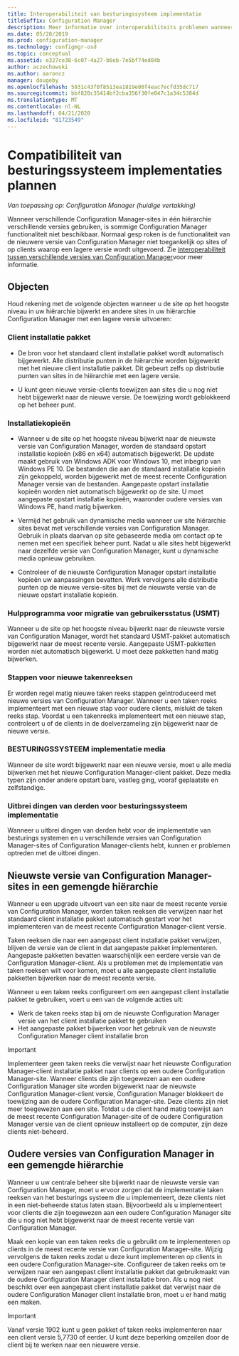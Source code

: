 ```yaml
---
title: Interoperabiliteit van besturingssysteem implementatie
titleSuffix: Configuration Manager
description: Meer informatie over interoperabiliteits problemen wanneer verschillende Configuration Manager sites in één hiërarchie verschillende versies gebruiken.
ms.date: 05/28/2019
ms.prod: configuration-manager
ms.technology: configmgr-osd
ms.topic: conceptual
ms.assetid: e327ce38-6c07-4a27-b6eb-7e5bf74ed04b
author: aczechowski
ms.author: aaroncz
manager: dougeby
ms.openlocfilehash: 5931c43f0f8513ea1819e00f4eac7ecfd35dc717
ms.sourcegitcommit: bbf820c35414bf2cba356f30fe047c1a34c5384d
ms.translationtype: MT
ms.contentlocale: nl-NL
ms.lasthandoff: 04/21/2020
ms.locfileid: "81723549"
---
```

# <a name="plan-for-os-deployment-interoperability"></a>Compatibiliteit van besturingssysteem implementaties plannen

*Van toepassing op: Configuration Manager (huidige vertakking)*

Wanneer verschillende Configuration Manager-sites in één hiërarchie verschillende versies gebruiken, is sommige Configuration Manager functionaliteit niet beschikbaar. Normaal gesp roken is de functionaliteit van de nieuwere versie van Configuration Manager niet toegankelijk op sites of op clients waarop een lagere versie wordt uitgevoerd. Zie [interoperabiliteit tussen verschillende versies van Configuration Manager](../../core/plan-design/hierarchy/interoperability-between-different-versions.md)voor meer informatie.  


## <a name="objects"></a>Objecten

Houd rekening met de volgende objecten wanneer u de site op het hoogste niveau in uw hiërarchie bijwerkt en andere sites in uw hiërarchie Configuration Manager met een lagere versie uitvoeren:  

### <a name="client-installation-package"></a>Client installatie pakket  

- De bron voor het standaard client installatie pakket wordt automatisch bijgewerkt. Alle distributie punten in de hiërarchie worden bijgewerkt met het nieuwe client installatie pakket. Dit gebeurt zelfs op distributie punten van sites in de hiërarchie met een lagere versie.  

- U kunt geen nieuwe versie-clients toewijzen aan sites die u nog niet hebt bijgewerkt naar de nieuwe versie. De toewijzing wordt geblokkeerd op het beheer punt.  

### <a name="boot-images"></a>Installatiekopieën  

- Wanneer u de site op het hoogste niveau bijwerkt naar de nieuwste versie van Configuration Manager, worden de standaard opstart installatie kopieën (x86 en x64) automatisch bijgewerkt. De update maakt gebruik van Windows ADK voor Windows 10, met inbegrip van Windows PE 10. De bestanden die aan de standaard installatie kopieën zijn gekoppeld, worden bijgewerkt met de meest recente Configuration Manager versie van de bestanden. Aangepaste opstart installatie kopieën worden niet automatisch bijgewerkt op de site. U moet aangepaste opstart installatie kopieën, waaronder oudere versies van Windows PE, hand matig bijwerken.  

- Vermijd het gebruik van dynamische media wanneer uw site hiërarchie sites bevat met verschillende versies van Configuration Manager. Gebruik in plaats daarvan op site gebaseerde media om contact op te nemen met een specifiek beheer punt. Nadat u alle sites hebt bijgewerkt naar dezelfde versie van Configuration Manager, kunt u dynamische media opnieuw gebruiken.

- Controleer of de nieuwste Configuration Manager opstart installatie kopieën uw aanpassingen bevatten. Werk vervolgens alle distributie punten op de nieuwe versie-sites bij met de nieuwste versie van de nieuwe opstart installatie kopieën.  

### <a name="user-state-migration-tool-usmt"></a>Hulpprogramma voor migratie van gebruikersstatus (USMT)  

Wanneer u de site op het hoogste niveau bijwerkt naar de nieuwste versie van Configuration Manager, wordt het standaard USMT-pakket automatisch bijgewerkt naar de meest recente versie. Aangepaste USMT-pakketten worden niet automatisch bijgewerkt. U moet deze pakketten hand matig bijwerken.  

### <a name="new-task-sequence-steps"></a>Stappen voor nieuwe takenreeksen  

Er worden regel matig nieuwe taken reeks stappen geïntroduceerd met nieuwe versies van Configuration Manager. Wanneer u een taken reeks implementeert met een nieuwe stap voor oudere clients, mislukt de taken reeks stap. Voordat u een takenreeks implementeert met een nieuwe stap, controleert u of de clients in de doelverzameling zijn bijgewerkt naar de nieuwe versie.  

### <a name="os-deployment-media"></a>BESTURINGSSYSTEEM implementatie media  

Wanneer de site wordt bijgewerkt naar een nieuwe versie, moet u alle media bijwerken met het nieuwe Configuration Manager-client pakket. Deze media typen zijn onder andere opstart bare, vastleg ging, vooraf geplaatste en zelfstandige.

### <a name="third-party-extensions-to-os-deployment"></a>Uitbrei dingen van derden voor besturingssysteem implementatie  

Wanneer u uitbrei dingen van derden hebt voor de implementatie van besturings systemen en u verschillende versies van Configuration Manager-sites of Configuration Manager-clients hebt, kunnen er problemen optreden met de uitbrei dingen.  


## <a name="latest-version-of-configuration-manager-sites-in-a-mixed-hierarchy"></a>Nieuwste versie van Configuration Manager-sites in een gemengde hiërarchie  

Wanneer u een upgrade uitvoert van een site naar de meest recente versie van Configuration Manager, worden taken reeksen die verwijzen naar het standaard client installatie pakket automatisch gestart voor het implementeren van de meest recente Configuration Manager-client versie.

Taken reeksen die naar een aangepast client installatie pakket verwijzen, blijven de versie van de client in dat aangepaste pakket implementeren. Aangepaste pakketten bevatten waarschijnlijk een eerdere versie van de Configuration Manager-client. Als u problemen met de implementatie van taken reeksen wilt voor komen, moet u alle aangepaste client installatie pakketten bijwerken naar de meest recente versie.

Wanneer u een taken reeks configureert om een aangepast client installatie pakket te gebruiken, voert u een van de volgende acties uit:

- Werk de taken reeks stap bij om de nieuwste Configuration Manager versie van het client installatie pakket te gebruiken
- Het aangepaste pakket bijwerken voor het gebruik van de nieuwste Configuration Manager client installatie bron

> [!IMPORTANT]  
> Implementeer geen taken reeks die verwijst naar het nieuwste Configuration Manager-client installatie pakket naar clients op een oudere Configuration Manager-site. Wanneer clients die zijn toegewezen aan een oudere Configuration Manager site worden bijgewerkt naar de nieuwste Configuration Manager-client versie, Configuration Manager blokkeert de toewijzing aan de oudere Configuration Manager-site. Deze clients zijn niet meer toegewezen aan een site. Totdat u de client hand matig toewijst aan de meest recente Configuration Manager-site of de oudere Configuration Manager versie van de client opnieuw installeert op de computer, zijn deze clients niet-beheerd.


## <a name="older-versions-of-configuration-manager-in-a-mixed-hierarchy"></a>Oudere versies van Configuration Manager in een gemengde hiërarchie  

Wanneer u uw centrale beheer site bijwerkt naar de nieuwste versie van Configuration Manager, moet u ervoor zorgen dat de implementatie taken reeksen van het besturings systeem die u implementeert, deze clients niet in een niet-beheerde status laten staan. Bijvoorbeeld als u implementeert voor clients die zijn toegewezen aan een oudere Configuration Manager site die u nog niet hebt bijgewerkt naar de meest recente versie van Configuration Manager.

Maak een kopie van een taken reeks die u gebruikt om te implementeren op clients in de meest recente versie van Configuration Manager-site. Wijzig vervolgens de taken reeks zodat u deze kunt implementeren op clients in een oudere Configuration Manager-site. Configureer de taken reeks om te verwijzen naar een aangepast client installatie pakket dat gebruikmaakt van de oudere Configuration Manager client installatie bron. Als u nog niet beschikt over een aangepast client installatie pakket dat verwijst naar de oudere Configuration Manager client installatie bron, moet u er hand matig een maken.  

> [!Important]  
> Vanaf versie 1902 kunt u geen pakket of taken reeks implementeren naar een client versie 5,7730 of eerder. U kunt deze beperking omzeilen door de client bij te werken naar een nieuwere versie.<!-- SCCMDocs-pr issue #3493 -->
